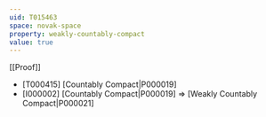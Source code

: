 ```yaml
---
uid: T015463
space: novak-space
property: weakly-countably-compact
value: true
---
```

[[Proof]]

* [T000415] [Countably Compact|P000019]
* [I000002] [Countably Compact|P000019] => [Weakly Countably Compact|P000021]

